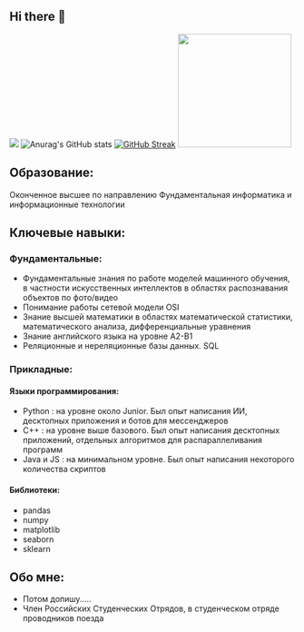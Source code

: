 ## Hi there 👋
![](https://github-profile-summary-cards.vercel.app/api/cards/stats?username=Donut42Russian&theme=tokyonight)
![Anurag's GitHub stats](https://github-readme-stats.vercel.app/api?username=Donut42Russian&show_icons=true&theme=tokyonight)
[![GitHub Streak](http://github-readme-streak-stats.herokuapp.com?user=Donut42Russian&theme=tokyonight&date_format=j%20M%5B%20Y%5D)](https://git.io/streak-stats)
<img src="https://cdn.freelance.ru/download/1285921/fox_sleep_05a.gif" width="200"/>

<!--
[![Ashutosh's github activity graph](https://activity-graph.herokuapp.com/graph?username=lunfox)](https://github.com/ashutosh00710/github-readme-activity-graph)

**Donut42Russian/Donut42Russian** is a ✨ _special_ ✨ repository because its `README.md` (this file) appears on your GitHub profile.

Here are some ideas to get you started:

- 🔭 I’m currently working on ...
- 🌱 I’m currently learning ...
- 👯 I’m looking to collaborate on ...
- 🤔 I’m looking for help with ...
- 💬 Ask me about ...
- 📫 How to reach me: ...
- 😄 Pronouns: ...
- ⚡ Fun fact: ...
-->

## Образование: 
Оконченное высшее по направлению Фундаментальная информатика и информационные технологии

## Ключевые навыки:
### Фундаментальные:
- Фундаментальные знания по работе моделей машинного обучения, в частности искусственных интеллектов в областях распознавания объектов по фото/видео 
- Понимание работы сетевой модели OSI
- Знание высшей математики в областях математической статистики, математического анализа, дифференциальные уравнения
- Знание английского языка на уровне А2-В1
- Реляционные и нереляционные базы данных. SQL
### Прикладные:
#### Языки программирования:
- Python : на уровне около Junior. Был опыт написания ИИ, десктопных приложения и ботов для мессенджеров
- C++ : на уровне выше базового. Был опыт написания десктопных приложений, отдельных алгоритмов для распараллеливания программ
- Java и JS : на минимальном уровне. Был опыт написания некоторого количества скриптов
#### Библиотеки:
- pandas
- numpy
- matplotlib
- seaborn
- sklearn

## Обо мне:
- Потом допишу.....
- Член Российских Студенческих Отрядов, в студенческом отряде проводников поезда 
